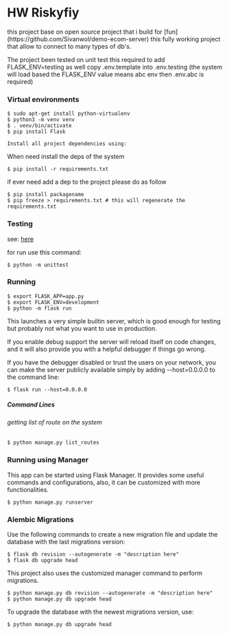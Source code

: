 # HW Riskyfiy

<p>
    this project base on open source project that i build for [fun](https://github.com/Sivanwol/demo-ecom-server)
    this fully working project that allow to connect to many types of db's.
</p>
<p>
    The project been tested on unit test this required to add FLASK_ENV=testing
    as well copy .env.template into .env.testing (the system will load based the FLASK_ENV value means abc env then .env.abc is required)
</p>


### Virtual environments

```angular2html
$ sudo apt-get install python-virtualenv
$ python3 -m venv venv
$ . venv/bin/activate
$ pip install Flask

Install all project dependencies using:

```
When need install the deps of the system
```angular2html
$ pip install -r requirements.txt
```

if ever need add a dep to the project please do as follow
```angular2html
$ pip install packagename
$ pip freeze > requirements.txt # this will regenerate the requirements.txt
```

### Testing
see: [here](https://docs.python.org/3/library/unittest.htm)
<p>
for run use this command:
</p>

```angular2html
$ python -m unittest
```
### Running
 
```angular2html
$ export FLASK_APP=app.py
$ export FLASK_ENV=development
$ python -m flask run
```

This launches a very simple builtin server, which is good enough for testing but probably not what you want to use in production.

If you enable debug support the server will reload itself on code changes, and it will also provide you with a helpful debugger if things go wrong.

If you have the debugger disabled or trust the users on your network, you can make the server publicly available simply by adding --host=0.0.0.0 to the command line:

```angular2html
$ flask run --host=0.0.0.0
```

##### Command Lines

###### getting list of route on the system
```angular2html
$ python manage.py list_routes
```


### Running using Manager

This app can be started using Flask Manager. It provides some useful commands and configurations, also, it can be customized with more functionalities.

```angular2html
$ python manage.py runserver
```

### Alembic Migrations

Use the following commands to create a new migration file and update the database with the last migrations version:

```angular2html
$ flask db revision --autogenerate -m "description here"
$ flask db upgrade head
```

This project also uses the customized manager command to perform migrations.
```angular2html
$ python manage.py db revision --autogenerate -m "description here"
$ python manage.py db upgrade head
```

To upgrade the database with the newest migrations version, use:

```angular2html
$ python manage.py db upgrade head
```
